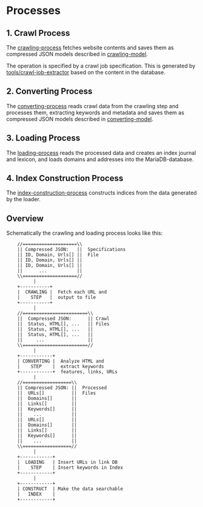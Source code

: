 # Processes

## 1. Crawl Process

The [crawling-process](crawling-process/) fetches website contents and saves them
as compressed JSON models described in [crawling-model](../process-models/crawling-model/).

The operation is specified by a crawl job specification. This is generated by [tools/crawl-job-extractor](../tools/crawl-job-extractor/)
based on the content in the database.

## 2. Converting Process

The [converting-process](converting-process/) reads crawl data from the crawling step and 
processes them, extracting keywords and metadata and saves them as compressed JSON models 
described in [converting-model](../process-models/converting-model/).

## 3. Loading Process

The [loading-process](loading-process/) reads the processed data and creates an index journal
and lexicon, and loads domains and addresses into the MariaDB-database.

## 4. Index Construction Process

The [index-construction-process](index-constructor-process/) constructs indices from
the data generated by the loader.

## Overview 

Schematically the crawling and loading process looks like this:

```
    //====================\\
    || Compressed JSON:   ||  Specifications
    || ID, Domain, Urls[] ||  File
    || ID, Domain, Urls[] ||
    || ID, Domain, Urls[] ||
    ||      ...           ||
    \\====================//
          |
    +-----------+  
    |  CRAWLING |  Fetch each URL and 
    |    STEP   |  output to file
    +-----------+
          |
    //========================\\
    ||  Compressed JSON:      || Crawl
    ||  Status, HTML[], ...   || Files
    ||  Status, HTML[], ...   ||
    ||  Status, HTML[], ...   ||
    ||     ...                ||
    \\========================//
          |
    +------------+
    | CONVERTING |  Analyze HTML and 
    |    STEP    |  extract keywords 
    +------------+  features, links, URLs
          |
    //==================\\
    || Compressed JSON: ||  Processed
    ||  URLs[]          ||  Files
    ||  Domains[]       ||
    ||  Links[]         ||  
    ||  Keywords[]      ||
    ||    ...           ||
    ||  URLs[]          ||
    ||  Domains[]       ||
    ||  Links[]         ||    
    ||  Keywords[]      ||
    ||    ...           ||
    \\==================//
          |
    +------------+
    |  LOADING   | Insert URLs in link DB
    |    STEP    | Insert keywords in Index
    +------------+    
          |
    +------------+
    | CONSTRUCT  | Make the data searchable
    |   INDEX    | 
    +------------+
```